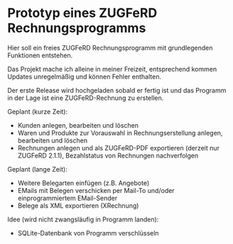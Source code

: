 # Prototyp eines ZUGFeRD Rechnungsprogramms

Hier soll ein freies ZUGFeRD Rechnungsprogramm mit grundlegenden Funktionen entstehen.

Das Projekt mache ich alleine in meiner Freizeit, entsprechend kommen Updates unregelmäßig und können Fehler enthalten.

Der erste Release wird hochgeladen sobald er fertig ist und das Programm in der Lage ist eine ZUGFeRD-Rechnung zu erstellen.

Geplant (kurze Zeit):
- Kunden anlegen, bearbeiten und löschen
- Waren und Produkte zur Vorauswahl in Rechnungserstellung anlegen, bearbeiten und löschen
- Rechnungen anlegen und als ZUGFeRD-PDF exportieren (derzeit nur ZUGFeRD 2.1.1), Bezahlstatus von Rechnungen nachverfolgen

Geplant (lange Zeit):
- Weitere Belegarten einfügen (z.B. Angebote)
- EMails mit Belegen verschicken per Mail-To und/oder einprogrammiertem EMail-Sender
- Belege als XML exportieren (XRechnung)

Idee (wird nicht zwangsläufig in Programm landen):
- SQLite-Datenbank von Programm verschlüsseln
